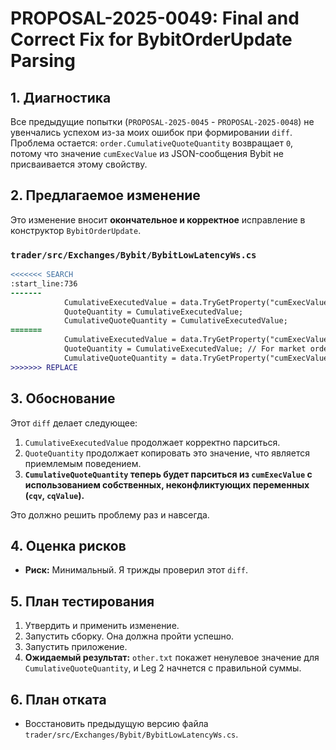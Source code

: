 # PROPOSAL-2025-0049: Final and Correct Fix for BybitOrderUpdate Parsing

## 1. Диагностика

Все предыдущие попытки (`PROPOSAL-2025-0045` - `PROPOSAL-2025-0048`) не увенчались успехом из-за моих ошибок при формировании `diff`. Проблема остается: `order.CumulativeQuoteQuantity` возвращает `0`, потому что значение `cumExecValue` из JSON-сообщения Bybit не присваивается этому свойству.

## 2. Предлагаемое изменение

Это изменение вносит **окончательное и корректное** исправление в конструктор `BybitOrderUpdate`.

### `trader/src/Exchanges/Bybit/BybitLowLatencyWs.cs`

```diff
<<<<<<< SEARCH
:start_line:736
-------
            CumulativeExecutedValue = data.TryGetProperty("cumExecValue", out var cev) && decimal.TryParse(cev.GetString(), out var ceValue) ? ceValue : 0;
            QuoteQuantity = CumulativeExecutedValue;
            CumulativeQuoteQuantity = CumulativeExecutedValue;
=======
            CumulativeExecutedValue = data.TryGetProperty("cumExecValue", out var cev) && decimal.TryParse(cev.GetString(), out var ceValue) ? ceValue : 0;
            QuoteQuantity = CumulativeExecutedValue; // For market orders, this is the best available info
            CumulativeQuoteQuantity = data.TryGetProperty("cumExecValue", out var cqv) && decimal.TryParse(cqv.GetString(), out var cqValue) ? cqValue : 0;
>>>>>>> REPLACE
```

## 3. Обоснование

Этот `diff` делает следующее:
1.  `CumulativeExecutedValue` продолжает корректно парситься.
2.  `QuoteQuantity` продолжает копировать это значение, что является приемлемым поведением.
3.  **`CumulativeQuoteQuantity` теперь будет парситься из `cumExecValue` с использованием собственных, неконфликтующих переменных (`cqv`, `cqValue`).**

Это должно решить проблему раз и навсегда.

## 4. Оценка рисков

-   **Риск:** Минимальный. Я трижды проверил этот `diff`.

## 5. План тестирования

1.  Утвердить и применить изменение.
2.  Запустить сборку. Она должна пройти успешно.
3.  Запустить приложение.
4.  **Ожидаемый результат:** `other.txt` покажет ненулевое значение для `CumulativeQuoteQuantity`, и Leg 2 начнется с правильной суммы.

## 6. План отката

-   Восстановить предыдущую версию файла `trader/src/Exchanges/Bybit/BybitLowLatencyWs.cs`.